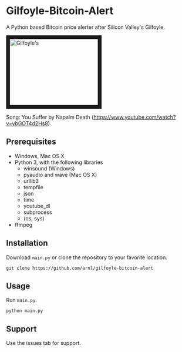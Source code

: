 # Gilfoyle-Bitcoin-Alert
A Python based Bitcoin price alerter after Silicon Valley's Gilfoyle.

<a href="http://www.youtube.com/watch?feature=player_embedded&v=uS1KcjkWdoU
" target="_blank"><img src="http://img.youtube.com/vi/uS1KcjkWdoU/0.jpg" 
alt="Gilfoyle's " width="240" height="180" border="10" /></a>

Song: You Suffer by Napalm Death (https://www.youtube.com/watch?v=ybGOT4d2Hs8).

## Prerequisites
* Windows, Mac OS X
* Python 3, with the following libraries
  * winsound (Windows)
  * pyaudio and wave (Mac OS X)
  * urllib3
  * tempfile
  * json
  * time
  * youtube_dl
  * subprocess
  * (os, sys)
* ffmpeg

## Installation
Download `main.py` or clone the repository to your favorite location.
```
git clone https://github.com/arnl/gilfoyle-bitcoin-alert
```

## Usage
Run `main.py`.
```
python main.py
```

## Support
Use the issues tab for support.
